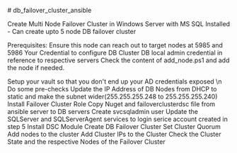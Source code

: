 <p> # db_failover_cluster_ansible </p> 
Create Multi Node Failover Cluster in Windows Server with MS SQL Installed - Can create upto 5 node DB failover cluster

Prerequisites:
Ensure this node can reach out to target nodes at 5985 and 5986
Your Credential to configure DB Cluster
DB local admin credential in reference to respective servers
Check the content of add_node.ps1 and add the node if needed.

Setup your vault so that you don't end up your AD credentials exposed \n
Do some pre-checks 
Update the IP Address of DB Nodes from DHCP to static and make the subnet wider(255.255.255.248 to 255.255.255.240)
Install Failover Cluster Role
Copy Nuget and failoverclusterdsc file from ansible server to DB servers
Create svcsqladmin user
Update the SQLServer and SQLServerAgent services to login serice account created in step 5
Install DSC Module
Create DB Failover Cluster
Set Cluster Quorum
Add nodes to the cluster
Add Cluster IPs to the Cluster
Check the Cluster State and the respective Nodes of the Failover Cluster 
